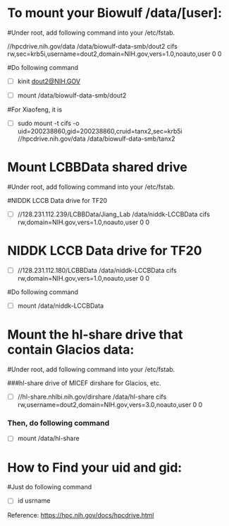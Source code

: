 # To mount your Biowulf /data/[user]:

#Under root, add following command into your /etc/fstab.

//hpcdrive.nih.gov/data /data/biowulf-data-smb/dout2 cifs rw,sec=krb5i,username=dout2,domain=NIH.gov,vers=1.0,noauto,user 0 0

#Do following command

- [ ] kinit dout2@NIH.GOV

- [ ] mount /data/biowulf-data-smb/dout2

#For Xiaofeng, it is

- [ ] sudo mount -t cifs -o uid=200238860,gid=200238860,cruid=tanx2,sec=krb5i //hpcdrive.nih.gov/data /data/biowulf-data-smb/tanx2

# Mount LCBBData shared drive

#Under root, add following command into your /etc/fstab.

#NIDDK LCCB Data drive for TF20
- [ ] //128.231.112.239/LCBBData/Jiang_Lab /data/niddk-LCCBData cifs rw,domain=NIH.gov,vers=1.0,noauto,user 0 0

# NIDDK LCCB Data drive for TF20
- [ ] //128.231.112.180/LCBBData /data/niddk-LCCBData cifs rw,domain=NIH.gov,vers=1.0,noauto,user 0 0


#Do following command

- [ ] mount /data/niddk-LCCBData

# Mount the hl-share drive that contain Glacios data:

#Under root, add following command into your /etc/fstab.

###hl-share drive of MICEF dirshare for Glacios, etc.

- [ ] //hl-share.nhlbi.nih.gov/dirshare /data/hl-share cifs rw,username=dout2,domain=NIH.gov,vers=3.0,noauto,user 0 0
### Then, do following command

- [ ] mount /data/hl-share


# How to Find your uid and gid:
#Just do following command
- [ ] id usrname

Reference: https://hpc.nih.gov/docs/hpcdrive.html 


